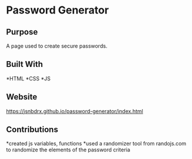 # Password Generator

## Purpose
A page used to create secure passwords.

## Built With
*HTML
*CSS
*JS

## Website
https://jsnbdrx.github.io/password-generator/index.html

## Contributions
*created js variables, functions
*used a randomizer tool from randojs.com to randomize the elements of the password criteria